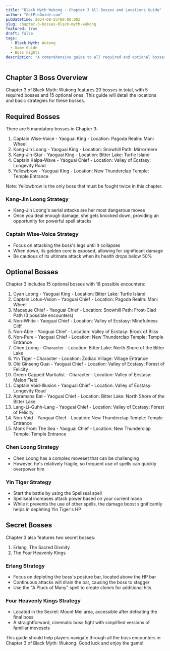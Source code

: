 ```yaml
---
title: "Black Myth Wukong - Chapter 3 All Bosses and Locations Guide"
author: "GetProGuide.com"
pubDatetime: 2024-08-25T09:00:00Z
slug: chapter-3-bosses-black-myth-wukong
featured: true
draft: false
tags:
  - Black Myth: Wukong
  - Game Guide
  - Boss Fights
description: "A comprehensive guide to all required and optional bosses in Chapter 3 of Black Myth: Wukong, including their locations and basic battle strategies."
---
```


## Chapter 3 Boss Overview

Chapter 3 of Black Myth: Wukong features 20 bosses in total, with 5 required bosses and 15 optional ones. This guide will detail the locations and basic strategies for these bosses.

## Required Bosses

There are 5 mandatory bosses in Chapter 3:

1. Captain Wise-Voice - Yaoguai King - Location: Pagoda Realm: Mani Wheel
2. Kang-Jin Loong - Yaoguai King - Location: Snowhill Path: Mirrormere
3. Kang-Jin-Star - Yaoguai King - Location: Bitter Lake: Turtle Island
4. Captain Kalpa-Wave - Yaoguai Chief - Location: Valley of Ecstasy: Longevity Road
5. Yellowbrow - Yaoguai King - Location: New Thunderclap Temple: Temple Entrance

Note: Yellowbrow is the only boss that must be fought twice in this chapter.

### Kang-Jin Loong Strategy

- Kang-Jin Loong's aerial attacks are her most dangerous moves
- Once you deal enough damage, she gets knocked down, providing an opportunity for powerful spell attacks

### Captain Wise-Voice Strategy

- Focus on attacking the boss's legs until it collapses
- When down, its golden core is exposed, allowing for significant damage
- Be cautious of its ultimate attack when its health drops below 50%

## Optional Bosses

Chapter 3 includes 15 optional bosses with 18 possible encounters:

1. Cyan Loong - Yaoguai King - Location: Bitter Lake: Turtle Island
2. Captain Lotus-Vision - Yaoguai Chief - Location: Pagoda Realm: Mani Wheel
3. Macaque Chief - Yaoguai Chief - Location: Snowhill Path: Frost-Clad Path (3 possible encounters)
4. Non-White - Yaoguai Chief - Location: Valley of Ecstasy: Mindfulness Cliff
5. Non-Able - Yaoguai Chief - Location: Valley of Ecstasy: Brook of Bliss
6. Non-Pure - Yaoguai Chief - Location: New Thunderclap Temple: Temple Entrance
7. Chen Loong - Character - Location: Bitter Lake: North Shore of the Bitter Lake
8. Yin Tiger - Character - Location: Zodiac Village: Village Entrance
9. Old Ginseng Guai - Yaoguai Chief - Location: Valley of Ecstasy: Forest of Felicity
10. Green-Capped Martialist - Character - Location: Valley of Ecstasy: Melon Field
11. Captain Void-Illusion - Yaoguai Chief - Location: Valley of Ecstasy: Longevity Road
12. Apramana Bat - Yaoguai Chief - Location: Bitter Lake: North Shore of the Bitter Lake
13. Lang-Li-Guhh-Lang - Yaoguai Chief - Location: Valley of Ecstasy: Forest of Felicity
14. Non-Void - Yaoguai Chief - Location: New Thunderclap Temple: Temple Entrance
15. Monk From The Sea - Yaoguai Chief - Location: New Thunderclap Temple: Temple Entrance

### Chen Loong Strategy

- Chen Loong has a complex moveset that can be challenging
- However, he's relatively fragile, so frequent use of spells can quickly overpower him

### Yin Tiger Strategy

- Start the battle by using the Spellseal spell
- Spellseal increases attack power based on your current mana
- While it prevents the use of other spells, the damage boost significantly helps in depleting Yin Tiger's HP

## Secret Bosses

Chapter 3 also features two secret bosses:

1. Erlang, The Sacred Divinity
2. The Four Heavenly Kings

### Erlang Strategy

- Focus on depleting the boss's posture bar, located above the HP bar
- Continuous attacks will drain the bar, causing the boss to stagger
- Use the "A Pluck of Many" spell to create clones for additional hits

### Four Heavenly Kings Strategy

- Located in the Secret: Mount Mei area, accessible after defeating the final boss
- A straightforward, cinematic boss fight with simplified versions of familiar movesets

This guide should help players navigate through all the boss encounters in Chapter 3 of Black Myth: Wukong. Good luck and enjoy the game!